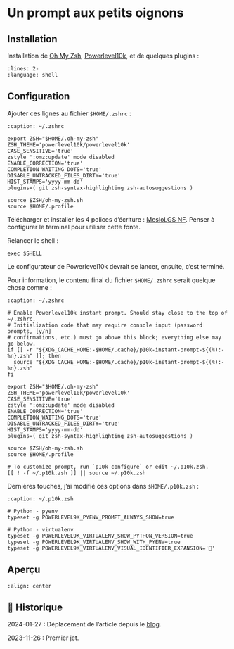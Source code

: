 # Un prompt aux petits oignons

## Installation

Installation de [Oh My Zsh](https://ohmyz.sh), [Powerlevel10k](https://github.com/romkatv/powerlevel10k), et de quelques plugins :

```{literalinclude} snippets/pompt-aux-petits-oignons.sh
:lines: 2-
:language: shell
```

## Configuration

Ajouter ces lignes au fichier `$HOME/.zshrc` :

```{code-block} shell
:caption: ~/.zshrc

export ZSH="$HOME/.oh-my-zsh"
ZSH_THEME='powerlevel10k/powerlevel10k'
CASE_SENSITIVE='true'
zstyle ':omz:update' mode disabled
ENABLE_CORRECTION='true'
COMPLETION_WAITING_DOTS='true'
DISABLE_UNTRACKED_FILES_DIRTY='true'
HIST_STAMPS='yyyy-mm-dd'
plugins=( git zsh-syntax-highlighting zsh-autosuggestions )

source $ZSH/oh-my-zsh.sh
source $HOME/.profile
```

Télécharger et installer les 4 polices d’écriture : [MesloLGS NF](https://github.com/romkatv/powerlevel10k#manual-font-installation).
Penser à configurer le terminal pour utiliser cette fonte.

Relancer le shell :

```{code-block} shell
exec $SHELL
```

Le configurateur de Powerlevel10k devrait se lancer, ensuite, c’est terminé.

Pour information, le contenu final du fichier `$HOME/.zshrc` serait quelque chose comme :

```{code-block} shell
:caption: ~/.zshrc

# Enable Powerlevel10k instant prompt. Should stay close to the top of ~/.zshrc.
# Initialization code that may require console input (password prompts, [y/n]
# confirmations, etc.) must go above this block; everything else may go below.
if [[ -r "${XDG_CACHE_HOME:-$HOME/.cache}/p10k-instant-prompt-${(%):-%n}.zsh" ]]; then
  source "${XDG_CACHE_HOME:-$HOME/.cache}/p10k-instant-prompt-${(%):-%n}.zsh"
fi

export ZSH="$HOME/.oh-my-zsh"
ZSH_THEME='powerlevel10k/powerlevel10k'
CASE_SENSITIVE='true'
zstyle ':omz:update' mode disabled
ENABLE_CORRECTION='true'
COMPLETION_WAITING_DOTS='true'
DISABLE_UNTRACKED_FILES_DIRTY='true'
HIST_STAMPS='yyyy-mm-dd'
plugins=( git zsh-syntax-highlighting zsh-autosuggestions )

source $ZSH/oh-my-zsh.sh
source $HOME/.profile

# To customize prompt, run `p10k configure` or edit ~/.p10k.zsh.
[[ ! -f ~/.p10k.zsh ]] || source ~/.p10k.zsh
```

Dernières touches, j’ai modifié ces options dans `$HOME/.p10k.zsh` :

```{code-block} shell
:caption: ~/.p10k.zsh

# Python - pyenv
typeset -g POWERLEVEL9K_PYENV_PROMPT_ALWAYS_SHOW=true

# Python - virtualenv
typeset -g POWERLEVEL9K_VIRTUALENV_SHOW_PYTHON_VERSION=true
typeset -g POWERLEVEL9K_VIRTUALENV_SHOW_WITH_PYENV=true
typeset -g POWERLEVEL9K_VIRTUALENV_VISUAL_IDENTIFIER_EXPANSION='🐍'
```

## Aperçu

```{figure} images/zsh-omz-powerlevel10k.png
:align: center
```

## 📜 Historique

2024-01-27
: Déplacement de l’article depuis le [blog](https://www.tiger-222.fr/?d=2023/11/26/11/00/16-un-prompt-aux-petits-oignons).

2023-11-26
: Premier jet.
